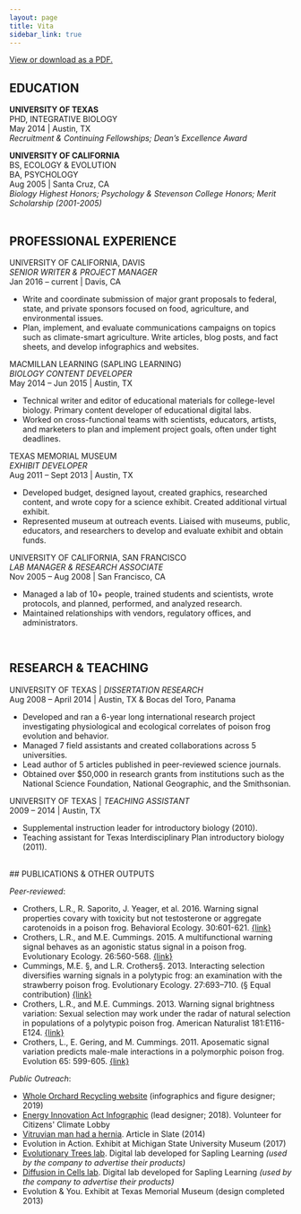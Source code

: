 ```yaml
---
layout: page
title: Vita
sidebar_link: true
---
```


<p class="message">
<a href="https://lauracrothers.github.io/assets/LauraCrothers_CV.pdf">View or download as a PDF.
</a></p>

## EDUCATION<br>
<strong>UNIVERSITY OF TEXAS</strong><br>
PHD, INTEGRATIVE BIOLOGY<br>
May 2014 | Austin, TX<br>
<em> Recruitment & Continuing Fellowships; Dean’s Excellence Award</em>

<strong>UNIVERSITY OF CALIFORNIA</strong><br>
BS, ECOLOGY & EVOLUTION<br>
BA, PSYCHOLOGY<br>
Aug 2005 | Santa Cruz, CA<br>
<em>Biology Highest Honors; Psychology & Stevenson College Honors; Merit Scholarship (2001-2005)</em>
<br><br>
## PROFESSIONAL EXPERIENCE<br>
UNIVERSITY OF CALIFORNIA, DAVIS<br>
<em>SENIOR WRITER & PROJECT MANAGER</em><br>
Jan 2016 – current | Davis, CA<br>
<ul>
<li>Write and coordinate submission of major grant proposals to federal, state, and
  private sponsors focused on food, agriculture, and environmental issues.</li>
<li>Plan, implement, and evaluate communications campaigns on topics such as
climate-smart agriculture. Write articles, blog posts, and fact sheets, and
  develop infographics and websites.</li></ul>
MACMILLAN LEARNING (SAPLING LEARNING)<br>
  <em>BIOLOGY CONTENT DEVELOPER</em><br>
May 2014 – Jun 2015 | Austin, TX<br>
<ul>
<li>Technical writer and editor of educational materials for college-level biology.
  Primary content developer of educational digital labs.</li>
<li>Worked on cross-functional teams with scientists, educators, artists, and
  marketers to plan and implement project goals, often under tight deadlines.</li></ul>
TEXAS MEMORIAL MUSEUM<br>
  <em>EXHIBIT DEVELOPER</em><br>
Aug 2011 – Sept 2013 | Austin, TX<br>
  <ul>
<li>Developed budget, designed layout, created graphics, researched content, and
  wrote copy for a science exhibit. Created additional virtual exhibit.</li>
<li>Represented museum at outreach events. Liaised with museums, public,
  educators, and researchers to develop and evaluate exhibit and obtain funds.</li></ul>
UNIVERSITY OF CALIFORNIA, SAN FRANCISCO<br>
  <em>LAB MANAGER & RESEARCH ASSOCIATE</em><br>
Nov 2005 – Aug 2008 | San Francisco, CA<br>
  <ul>
<li>Managed a lab of 10+ people, trained students and scientists, wrote protocols,
and planned, performed, and analyzed research.</li>
<li>Maintained relationships with vendors, regulatory offices, and administrators.</li></ul>
<br>

## RESEARCH & TEACHING<br>

UNIVERSITY OF TEXAS | <em>DISSERTATION RESEARCH</em><br>
Aug 2008 – April 2014 | Austin, TX & Bocas del Toro, Panama<br>
<ul>
<li>Developed and ran a 6-year long international research project investigating
  physiological and ecological correlates of poison frog evolution and behavior.</li>
  <li>Managed 7 field assistants and created collaborations across 5 universities.</li>
  <li>Lead author of 5 articles published in peer-reviewed science journals.</li>
<li>Obtained over $50,000 in research grants from institutions such as the
  National Science Foundation, National Geographic, and the Smithsonian.</li></ul>
  UNIVERSITY OF TEXAS | <em>TEACHING ASSISTANT</em><br>
2009 – 2014 | Austin, TX<br>
<ul>
  <li>Supplemental instruction leader for introductory biology (2010).</li>
  <li>Teaching assistant for Texas Interdisciplinary Plan introductory biology (2011).</li></ul>
  <br>
## PUBLICATIONS & OTHER OUTPUTS<br>

<em>Peer-reviewed</em>:
<ul>
<li>Crothers, L.R., R. Saporito, J. Yeager, et al. 2016. Warning signal properties covary with toxicity but not testosterone or aggregate carotenoids in a poison frog. Behavioral Ecology. 30:601-621. <a href="https://link.springer.com/article/10.1007/s10682-016-9830-y">{link}</a></li>
<li>Crothers, L.R., and M.E. Cummings. 2015. A multifunctional warning signal behaves as an agonistic status signal in a poison frog. Evolutionary Ecology. 26:560-568. <a href="https://academic.oup.com/beheco/article/26/2/560/258745">{link}</a></li>
<li>Cummings, M.E. §, and L.R. Crothers§. 2013. Interacting selection diversifies warning signals in a polytypic frog: an examination with the strawberry poison frog. Evolutionary Ecology. 27:693–710. (§ Equal contribution) <a href="https://link.springer.com/article/10.1007/s10682-013-9648-9">{link}</a></li>
<li>Crothers, L.R., and M.E. Cummings. 2013. Warning signal brightness variation: Sexual selection may work under the radar of natural selection in populations of a polytypic poison frog. American Naturalist 181:E116-E124. <a href="https://www.journals.uchicago.edu/doi/10.1086/670010">{link}</a></li>
<li>Crothers, L., E. Gering, and M. Cummings. 2011. Aposematic signal variation predicts male-male interactions in a polymorphic poison frog. Evolution 65: 599-605. <a href="https://onlinelibrary.wiley.com/doi/full/10.1111/j.1558-5646.2010.01154.x">{link}</a></li></ul>

<em>Public Outreach</em>:
<ul>
  <li><a href="https://orchardrecycling.ucdavis.edu/research">Whole Orchard Recycling website</a> (infographics and figure designer; 2019)
  <li><a href="https://energyinnovationact.org/how-it-works/">Energy Innovation Act Infographic</a> (lead designer; 2018). Volunteer for Citizens' Climate Lobby</li>
<li><a href="https://slate.com/technology/2014/02/vitruvian-mans-hernia-leonardo-da-vinci-drawing-shows-flaws-of-human-evolution.html">Vitruvian man had a hernia</a>. Article in Slate (2014)</li>
<li>Evolution in Action. Exhibit at Michigan State University Museum (2017)</li>
<li><a href="http://media.saplinglearning.com/pub/marketing/labs/evolutionary-trees/lab.html">Evolutionary Trees lab</a>. Digital lab developed for Sapling Learning <em>(used by the
  company to advertise their products)</em></li>
<li><a href="http://media.saplinglearning.com/pub/marketing/labs/diffusion-in-cells/lab.html">Diffusion in Cells lab</a>. Digital lab developed for Sapling Learning <em>(used by the
  company to advertise their products)</em></li>
<li>Evolution & You. Exhibit at Texas Memorial Museum (design completed 2013)</li>
